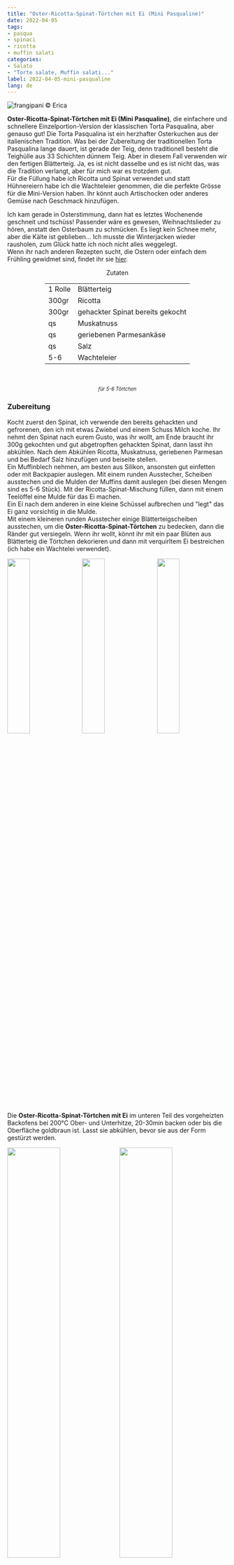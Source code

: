 ```yaml
---
title: "Oster-Ricotta-Spinat-Törtchen mit Ei (Mini Pasqualine)"
date: 2022-04-05
tags: 
- pasqua
- spinaci
- ricotta
- muffin salati
categories:
- Salato
- "Torte salate, Muffin salati..."
label: 2022-04-05-mini-pasqualine
lang: de
---
```

![](../2022-04-05-mini-pasqualine/header.jpeg "frangipani © Erica")

**Oster-Ricotta-Spinat-Törtchen mit Ei (Mini Pasqualine)**, die einfachere und schnellere Einzelportion-Version der klassischen Torta Pasqualina, aber genauso gut! Die Torta Pasqualina ist ein herzhafter Osterkuchen aus der italienischen Tradition. Was bei der Zubereitung der traditionellen Torta Pasqualina lange dauert, ist gerade der Teig, denn traditionell besteht die Teighülle aus 33 Schichten dünnem Teig. Aber in diesem Fall verwenden wir den fertigen Blätterteig. Ja, es ist nicht dasselbe und es ist nicht das, was die Tradition verlangt, aber für mich war es trotzdem gut.
<br />
Für die Füllung habe ich Ricotta und Spinat verwendet und statt Hühnereiern habe ich die Wachteleier genommen, die die perfekte Grösse für die Mini-Version haben. Ihr könnt auch Artischocken oder anderes Gemüse nach Geschmack hinzufügen.

Ich kam gerade in Osterstimmung, dann hat es letztes Wochenende geschneit und tschüss! Passender wäre es gewesen, Weihnachtslieder zu hören, anstatt den Osterbaum zu schmücken. Es liegt kein Schnee mehr, aber die Kälte ist geblieben... Ich musste die Winterjacken wieder rausholen, zum Glück hatte ich noch nicht alles weggelegt.
<br />
Wenn ihr nach anderen Rezepten sucht, die Ostern oder einfach dem Frühling gewidmet sind, findet ihr sie  <a href="https://frangipani.raiano.ch/tags/pasqua/" target="_blank">hier</a>.

<div id="wrapper" style="text-align: center">
  <div id="yourdiv" style="display: inline-block;">
    <div class="ingredients" itemscope itemtype="http://schema.org/Recipe">
      <span itemprop="name" style="display:none;">Oster-Ricotta-Spinat-Törtchen mit Ei (Mini Pasqualine)</span>
      <span itemprop="recipeCategory" style="display:none;">Herzhaftes</span>
      <img itemprop="image" style="display:none;" class="ignore-gallery-item" src="../2022-04-05-mini-pasqualine/header.jpeg"/>
      <span itemprop="author" style="display:none;">Erica Raiano</span>
      <span itemprop="description" style="display:none;">Ricotta-Spinat-Törtchen mit Ei (Mini Pasqualine), die einfachere und schnellere Einzelportion-Version der klassischen Torta Pasqualina, aber genauso gut!</span>
      <div class="ingredients-title">Zutaten</div>
      <table>
        <tbody>
          </tr>
          <tr itemprop="recipeIngredient">
            <td>1 Rolle</td>
            <td>Blätterteig</td>
          </tr>
          <tr itemprop="recipeIngredient">
            <td>300gr</td>
            <td>Ricotta</td>
          </tr>
          <tr itemprop="recipeIngredient">
            <td>300gr</td>
            <td>gehackter Spinat bereits gekocht</td>
          </tr>
          <tr itemprop="recipeIngredient">
            <td>qs</td>
            <td>Muskatnuss</td>
          </tr>
          <tr itemprop="recipeIngredient">
            <td>qs</td>
            <td>geriebenen Parmesankäse</td>
          </tr>
          <tr itemprop="recipeIngredient">
            <td>qs</td>
            <td>Salz</td>
          </tr>
          <tr itemprop="recipeIngredient">
            <td>5-6</td>
            <td>Wachteleier</td>
          </tr>
        </tbody>
      </table>
      <br></br>
      <i class="pull-right" style="font-size: 80%;" itemprop="recipeYield">für 5-6 Törtchen</i>
    </div>
  </div>
</div>


<h3>
  <font color="grey">
    <i class="fa-solid fa-gears"></i>
  </font> Zubereitung
</h3>

Kocht zuerst den Spinat, ich verwende den bereits gehackten und gefrorenen, den ich mit etwas Zwiebel und einem Schuss Milch koche. Ihr nehmt den Spinat nach eurem Gusto, was ihr wollt, am Ende braucht ihr 300g gekochten und gut abgetropften gehackten Spinat, dann lasst ihn abkühlen. Nach dem Abkühlen Ricotta, Muskatnuss, geriebenen Parmesan und bei Bedarf Salz hinzufügen und beiseite stellen.
<br />
Ein Muffinblech nehmen, am besten aus Silikon, ansonsten gut einfetten oder mit Backpapier auslegen. Mit einem runden Ausstecher, Scheiben ausstechen und die Mulden der Muffins damit auslegen (bei diesen Mengen sind es 5-6 Stück). Mit der Ricotta-Spinat-Mischung füllen, dann mit einem Teelöffel eine Mulde für das Ei machen.
<br />
Ein Ei nach dem anderen in eine kleine Schüssel aufbrechen und "legt" das Ei ganz vorsichtig in die Mulde.
<br />
Mit einem kleineren runden Ausstecher einige Blätterteigscheiben ausstechen, um die **Oster-Ricotta-Spinat-Törtchen** zu bedecken, dann die Ränder gut versiegeln. Wenn ihr wollt, könnt ihr mit ein paar Blüten aus Blätterteig die Törtchen dekorieren und dann mit verquirltem Ei bestreichen (ich habe ein Wachtelei verwendet). 
<p>
  <div style="width: 100%; margin-bottom: 0">
    <img style="float: left; width: 32%; margin-right: 1%;" src="../2022-04-05-mini-pasqualine/ricottaspinaci.jpeg" alt="" title="frangipani © Erica" />
    <img style="float: left; width: 32%; margin-right: 1%; margin-left: 1%;" src="../2022-04-05-mini-pasqualine/uovo.jpeg" alt="" title="frangipani © Erica" />
    <img style="float: left; width: 32%; margin-left: 1%;" src="../2022-04-05-mini-pasqualine/teglia.jpeg" alt="" title="frangipani © Erica" />
    <div style="clear: both"></div>
  </div>
</p>

Die **Oster-Ricotta-Spinat-Törtchen mit Ei** im unteren Teil des vorgeheizten Backofens bei 200°C Ober- und Unterhitze, 20-30min backen oder bis die Oberfläche goldbraun ist. Lasst sie abkühlen, bevor sie aus der Form gestürzt werden.

<p>
  <div style="width: 100%; margin-bottom: 0">
    <img style="float: left; width: 49%; margin-right: 1%" src="../2022-04-05-mini-pasqualine/risultato1.jpeg" alt="" title="frangipani © Erica" />
    <img style="float: left; width: 49%; margin-left: 1%" src="../2022-04-05-mini-pasqualine/risultato2.jpeg" alt="" title="frangipani © Erica" />
    <div style="clear: both;"></div>
  </div>
</p>

<p>
  <div style="width: 100%; margin-bottom: 0">
    <img style="float: left; width: 49%; margin-right: 1%" src="../2022-04-05-mini-pasqualine/risultato3.jpeg" alt="" title="frangipani © Erica" />
    <img style="float: left; width: 49%; margin-left: 1%" src="../2022-04-05-mini-pasqualine/risultato4.jpeg" alt="" title="frangipani © Erica" />
    <div style="clear: both;"></div>
  </div>
</p>

<p>
  <div style="width: 100%; margin-bottom: 0">
    <img style="float: left; width: 49%; margin-right: 1%" src="../2022-04-05-mini-pasqualine/risultato5.jpeg" alt="" title="frangipani © Erica" />
    <img style="float: left; width: 49%; margin-left: 1%" src="../2022-04-05-mini-pasqualine/risultato6.jpeg" alt="" title="frangipani © Erica" />
    <div style="clear: both;"></div>
  </div>
</p>

<p>
  <div style="width: 100%; margin-bottom: 0">
    <img style="float: left; width: 49%; margin-right: 1%" src="../2022-04-05-mini-pasqualine/risultato7.jpeg" alt="" title="frangipani © Erica" />
    <img style="float: left; width: 49%; margin-left: 1%" src="../2022-04-05-mini-pasqualine/risultato8.jpeg" alt="" title="frangipani © Erica" />
    <div style="clear: both;"></div>
  </div>
</p>

<h4>Buon appetito
  <font color="red">
    <i class="fa-regular fa-face-smile"></i>
  </font>
</h4>